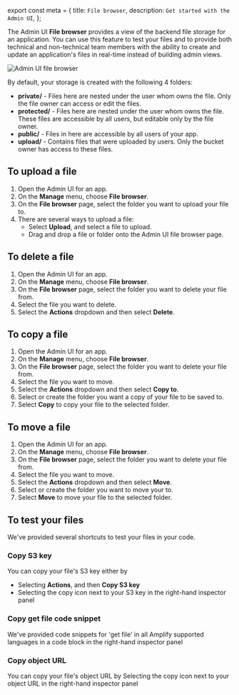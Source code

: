 export const meta = {
  title: `File browser`,
  description: `Get started with the Admin UI`,
};

The Admin UI **File browser** provides a view of the backend file storage for an application. You can use this feature to test your files and to provide both technical and non-technical team members with the ability to create and update an application's files in real-time instead of building admin views.

![Admin UI file browser](/images/console/fileBrowser.png)

By default, your storage is created with the following 4 folders:

- **private/** - Files here are nested under the user whom owns the file. Only the file owner can access or edit the files.
- **protected/** - Files here are nested under the user whom owns the file. These files are accessible by all users, but editable only by the file owner.
- **public/** - Files in here are accessible by all users of your app.
- **upload/** - Contains files that were uploaded by users. Only the bucket owner has access to these files.

## To upload a file
1. Open the Admin UI for an app.
2. On the **Manage** menu, choose **File browser**.
3. On the **File browser** page, select the folder you want to upload your file to.
4. There are several ways to upload a file:
    - Select **Upload**, and select a file to upload.
    - Drag and drop a file or folder onto the Admin UI file browser page.

## To delete a file
1. Open the Admin UI for an app.
2. On the **Manage** menu, choose **File browser**.
3. On the **File browser** page, select the folder you want to delete your file from.
4. Select the file you want to delete.
5. Select the **Actions** dropdown and then select **Delete**.

## To copy a file
1. Open the Admin UI for an app.
2. On the **Manage** menu, choose **File browser**.
3. On the **File browser** page, select the folder you want to delete your file from.
4. Select the file you want to move.
5. Select the **Actions** dropdown and then select **Copy to**.
6. Select or create the folder you want a copy of your file to be saved to.
7. Select **Copy** to copy your file to the selected folder.

## To move a file
1. Open the Admin UI for an app.
2. On the **Manage** menu, choose **File browser**.
3. On the **File browser** page, select the folder you want to delete your file from.
4. Select the file you want to move.
5. Select the **Actions** dropdown and then select **Move**.
6. Select or create the folder you want to move your to.
7. Select **Move** to move your file to the selected folder.

## To test your files
We've provided several shortcuts to test your files in your code.

### Copy S3 key
You can copy your file's S3 key either by
- Selecting **Actions**, and then **Copy S3 key**
- Selecting the copy icon next to your S3 key in the right-hand inspector panel

### Copy get file code snippet
We've provided code snippets for 'get file' in all Amplify supported languages in a code block in the right-hand inspector panel

### Copy object URL
You can copy your file's object URL by Selecting the copy icon next to your object URL in the right-hand inspector panel